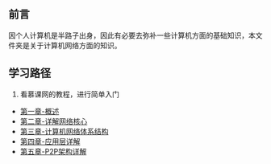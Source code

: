 ## 前言

因个人计算机是半路子出身，因此有必要去弥补一些计算机方面的基础知识，本文件夹是关于计算机网络方面的知识。

## 学习路径

1. 看慕课网的教程，进行简单入门

- [第一章-概述](./one/README.md)
- [第二章-详解网络核心](./two/README.md)
- [第三章-计算机网络体系结构](./three/README.md)
- [第四章-应用层详解](./four/README.md)
- [第五章-P2P架构详解](./five/README.md)